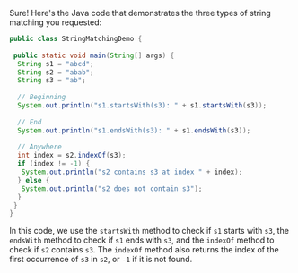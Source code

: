 Sure! Here's the Java code that demonstrates the three types of string matching you requested:
```java
public class StringMatchingDemo {
 
 public static void main(String[] args) {
  String s1 = "abcd";
  String s2 = "abab";
  String s3 = "ab";
  
  // Beginning
  System.out.println("s1.startsWith(s3): " + s1.startsWith(s3));
  
  // End
  System.out.println("s1.endsWith(s3): " + s1.endsWith(s3));
  
  // Anywhere
  int index = s2.indexOf(s3);
  if (index != -1) {
   System.out.println("s2 contains s3 at index " + index);
  } else {
   System.out.println("s2 does not contain s3");
  }
 }
}
```
In this code, we use the `startsWith` method to check if `s1` starts with `s3`, the `endsWith` method to check if `s1` ends with `s3`, and the `indexOf` method to check if `s2` contains `s3`. The `indexOf` method also returns the index of the first occurrence of `s3` in `s2`, or `-1` if it is not found.

